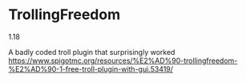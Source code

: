 # TrollingFreedom 
1.18
 
A badly coded troll plugin that surprisingly worked
https://www.spigotmc.org/resources/%E2%AD%90-trollingfreedom-%E2%AD%90-1-free-troll-plugin-with-gui.53419/
